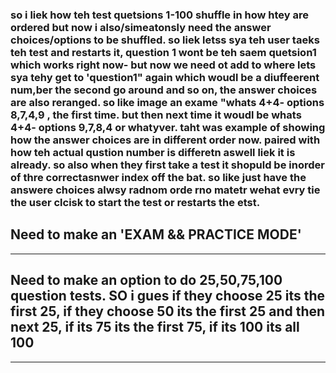 
### so i liek how teh test quetsions 1-100 shuffle in how htey are ordered but now i also/simeatonsly need the answer choices/options to be shuffled. so liek letss sya teh user taeks teh test and restarts it, question 1 wont be teh saem quetsion1 which works right now- but now we need ot add to where lets sya tehy get to 'question1" again which woudl be a diuffeerent num,ber the second go around and so on, the answer choices are also reranged. so like image an exame "whats 4+4- options 8,7,4,9 , the first time. but then next time it woudl be whats 4+4- options 9,7,8,4 or whatyver. taht was example of showing how the answer choices are in different order now. paired with how teh actual qustion number is differetn aswell liek it is already. so also when they first take a test it shopuld be inorder of thre correctasnwer index off the bat. so like just have the answere choices alwsy radnom orde rno matetr wehat evry tie the user clcisk to start the test or restarts the etst.







## Need to make an 'EXAM && PRACTICE MODE'
-------------------------------------------------

## Need to make an option to do 25,50,75,100 question tests. SO i gues if they choose 25 its the first 25, if they choose 50 its the first 25 and then next 25, if its 75 its the first 75, if its 100 its all 100
----------------------------------------------------------------------------------------------------------------------------------------------------------------------------------

##
